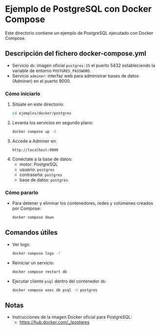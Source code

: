 # Ejemplo de PostgreSQL con Docker Compose

Este directorio contiene un ejemplo de PostgreSQL ejecutado con Docker Compose.

## Descripción del fichero docker-compose.yml
- Servicio `db`: imagen oficial `postgres:15` el puerto 5432 estableciendo la variable de entorno `POSTGRES_PASSWORD`.
- Servicio `adminer`: interfaz web para administrar bases de datos (Adminer) en el puerto 9000.

### Cómo iniciarlo
1. Sitúate en este directorio:
   ```bash
   cd ejemplos/docker/postgres
   ```
2. Levanta los servicios en segundo plano:
   ```bash
   docker compose up -d
   ```
3. Accede a Adminer en:
   ```
   http://localhost:9000
   ```
4. Conéctate a la base de datos:
   - motor: PostgreSQL
   - usuario: `postgres` 
   - contraseña: `postgres`
   - base de datos: `postgres`

### Cómo pararlo
- Para detener y eliminar los contenedores, redes y volúmenes creados por Compose:
  ```bash
  docker compose down
  ```

## Comandos útiles
- Ver logs:
  ```bash
  docker compose logs -f
  ```
- Reiniciar un servicio:
  ```bash
  docker compose restart db
  ```
- Ejecutar cliente `psql` dentro del contenedor `db`:
  ```bash
  docker compose exec db psql -U postgres
  ```

## Notas
- Instrucciones de la imagen Docker oficial para PostgreSQL:
  - https://hub.docker.com/_/postgres
